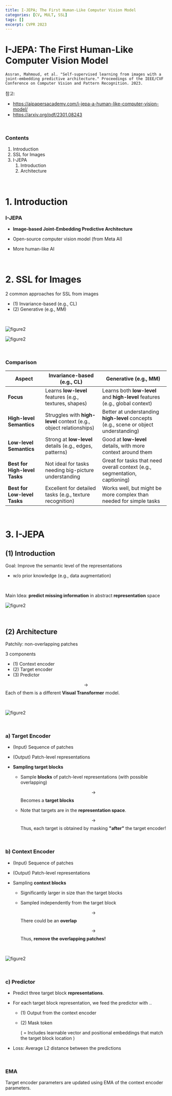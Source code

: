 ```yaml
---
title: I-JEPA; The First Human-Like Computer Vision Model
categories: [CV, MULT, SSL]
tags: []
excerpt: CVPR 2023
---
```


<script src="https://cdn.mathjax.org/mathjax/latest/MathJax.js?config=TeX-AMS-MML_HTMLorMML" type="text/javascript"></script>

# I-JEPA: The First Human-Like Computer Vision Model

```
Assran, Mahmoud, et al. "Self-supervised learning from images with a joint-embedding predictive architecture." Proceedings of the IEEE/CVF Conference on Computer Vision and Pattern Recognition. 2023.
```

참고: 

- https://aipapersacademy.com/i-jepa-a-human-like-computer-vision-model/
- https://arxiv.org/pdf/2301.08243

<br>

### Contents

1. Introduction
1. SSL for Images
1. I-JEPA
   1. Introduction
   1. Architecture


<br>

# 1. Introduction

### I-JEPA 

- **Image-based Joint-Embedding Predictive Architecture**

- Open-source computer vision model (from Meta AI)
- More human-like AI

<br>

# 2. SSL for Images

2 common approaches for SSL from images

- (1) Invariance-based (e.g., CL)
- (2) Generative (e.g., MM)

<br>

![figure2](/assets/img/llm/img239.png)

![figure2](/assets/img/llm/img240.png)

<br>

### Comparison

| **Aspect**                    | **Invariance-based (e.g., CL)**                              | **Generative (e.g., MM)**                                    |
| ----------------------------- | ------------------------------------------------------------ | ------------------------------------------------------------ |
| **Focus**                     | Learns **low-level** features (e.g., textures, shapes)       | Learns both **low-level** and **high-level** features (e.g., global context) |
| **High-level Semantics**      | Struggles with **high-level** context (e.g., object relationships) | Better at understanding **high-level** concepts (e.g., scene or object understanding) |
| **Low-level Semantics**       | Strong at **low-level** details (e.g., edges, patterns)      | Good at **low-level** details, with more context around them |
| **Best for High-level Tasks** | Not ideal for tasks needing big-picture understanding        | Great for tasks that need overall context (e.g., segmentation, captioning) |
| **Best for Low-level Tasks**  | Excellent for detailed tasks (e.g., texture recognition)     | Works well, but might be more complex than needed for simple tasks |

<br>

# 3. I-JEPA

## (1) Introduction

Goal: Improve the semantic level of the representations

- w/o prior knowledge (e.g., data augmentation)

<br>

Main Idea: **predict missing information** in abstract **representation** space

![figure2](/assets/img/llm/img241.png)

<br>

## (2) Architecture

Patchily: non-overlapping patches

3 components

- (1) Context encoder
- (2) Target encoder
- (3) Predictor

$$\rightarrow$$ Each of them is a different **Visual Transformer** model.

<br>

![figure2](/assets/img/llm/img242.png)

<br>

### a) Target Encoder

- (Input) Sequence of patches

- (Output) Patch-level representations

- **Sampling target blocks**

  - Sample **blocks** of patch-level representations (with possible overlapping)

    $$\rightarrow$$ Becomes a **target blocks**

  - Note that targets are in the **representation space**. 

    $$\rightarrow$$ Thus, each target is obtained by masking **"after"** the target encoder! 

<br>

### b) Context Encoder

- (Input) Sequence of patches

- (Output) Patch-level representations

- Sampling **context blocks**

  - Significantly larger in size than the target blocks

  - Sampled independently from the target block

    $$\rightarrow$$ There could be an **overlap**

    $$\rightarrow$$ Thus, **remove the overlapping patches!**

<br>

![figure2](/assets/img/llm/img243.png)

<br>

### c) Predictor

- Predict three target block **representations**.

- For each target block representation, we feed the predictor with ..

  - (1) Output from the context encoder

  - (2) Mask token

    ( = Includes learnable vector and positional embeddings that match the target block location )

- Loss: Average L2 distance between the predictions

<br>

### EMA

Target encoder parameters are updated using EMA of the context encoder parameters.

